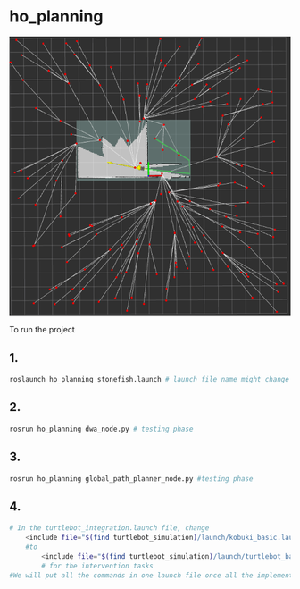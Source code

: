 # ho_planning


![](RRT*.png)

To run the project 
## 1. 
```sh
roslaunch ho_planning stonefish.launch # launch file name might change
```

## 2.
```sh
rosrun ho_planning dwa_node.py # testing phase
```

## 3.
```sh
rosrun ho_planning global_path_planner_node.py #testing phase
```

## 4.
```sh
# In the turtlebot_integration.launch file, change
    <include file="$(find turtlebot_simulation)/launch/kobuki_basic.launch">
    #to
        <include file="$(find turtlebot_simulation)/launch/turtlebot_basic.launch">
        # for the intervention tasks
#We will put all the commands in one launch file once all the implementations are done
```

